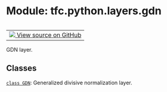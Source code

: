 <div itemscope itemtype="http://developers.google.com/ReferenceObject">
<meta itemprop="name" content="tfc.python.layers.gdn" />
<meta itemprop="path" content="Stable" />
</div>

# Module: tfc.python.layers.gdn


<table class="tfo-notebook-buttons tfo-api" align="left">

<td>
  <a target="_blank" href="https://github.com/tensorflow/compression/tree/master/tensorflow_compression/python/layers/gdn.py">
    <img src="https://www.tensorflow.org/images/GitHub-Mark-32px.png" />
    View source on GitHub
  </a>
</td></table>



GDN layer.

<!-- Placeholder for "Used in" -->


## Classes

[`class GDN`](../../../tfc/GDN.md): Generalized divisive normalization layer.


